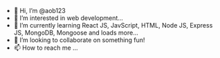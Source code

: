 - 👋 Hi, I’m @aob123
- 👀 I’m interested in web development...
- 🌱 I’m currently learning React JS, JavScript, HTML, Node JS, Express JS, MongoDB, Mongoose and loads more...
- 💞️ I’m looking to collaborate on something fun!
- 📫 How to reach me ... 

<!---
aob123/aob123 is a ✨ special ✨ repository because its `README.md` (this file) appears on your GitHub profile.
You can click the Preview link to take a look at your changes.
--->
